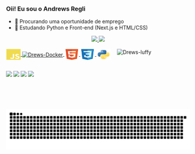 ### Oii! Eu sou o Andrews Regli

- 🔭 Procurando uma oportunidade de emprego
- 🌱 Estudando Python e Front-end (Next.js e HTML/CSS)

<div align="center">
  <a href="https://github.com/andrewsregli">
  <img height="180em" src="https://github-readme-stats.vercel.app/api?username=AndrewsRegli&show_icons=true&theme=radical&include_all_commits=true&count_private=true"/>
  <img height="180em" src="https://github-readme-stats.vercel.app/api/top-langs/?username=andrewsregli&layout=compact&langs_count=7&theme=radical"/>
</div>
  
<div style="display: inline_block"><br>
  <img align="center" alt="Drews-Js" height="30" width="40" src="https://raw.githubusercontent.com/devicons/devicon/master/icons/javascript/javascript-plain.svg">
  <img align="center" alt="Drews-Docker" height="30" width="40" src="https://cdn.jsdelivr.net/gh/devicons/devicon/icons/docker/docker-original.svg" />
  <img align="center" alt="Drews-HTML" height="30" width="40" src="https://raw.githubusercontent.com/devicons/devicon/master/icons/html5/html5-original.svg">
  <img align="center" alt="Drews-CSS" height="30" width="40" src="https://raw.githubusercontent.com/devicons/devicon/master/icons/css3/css3-original.svg">
  <img align="center" alt="Drews-Python" height="30" width="40" src="https://raw.githubusercontent.com/devicons/devicon/master/icons/python/python-original.svg">
  <img align="right" alt="Drews-luffy" src="https://i.picasion.com/pic92/f14e41389a4b994a0dfc8691279ddfa4.gif" width="200" height="164">
  
</div>
  
  ##
 
<div> 
  <a href="https://instagram.com/andrewsaltea" target="_blank"><img src="https://img.shields.io/badge/-Instagram-%23E4405F?style=for-the-badge&logo=instagram&logoColor=white" target="_blank"></a>
 	<a href="https://www.twitch.tv/drewsfps" target="_blank"><img src="https://img.shields.io/badge/Twitch-9146FF?style=for-the-badge&logo=twitch&logoColor=white" target="_blank"></a>
  <a href="mailto:andrewsregli20@gmail.com" target="_blank"><img src=https://img.shields.io/badge/Gmail-D14836?style=for-the-badge&logo=gmail&logoColor=white target="_blank"></a>
  <a href="https://www.linkedin.com/in/andrews-regli-1506b01a2" target="_blank"><img src="https://img.shields.io/badge/-LinkedIn-%230077B5?style=for-the-badge&logo=linkedin&logoColor=white" target="_blank"></a> 
 
  ![Snake animation](https://github.com/AndrewsRegli/AndrewsRegli/blob/output/github-contribution-grid-snake.svg)
 
</div>
